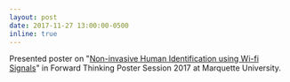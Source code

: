 ```yaml
---
layout: post
date: 2017-11-27 13:00:00-0500
inline: true
---
```


Presented poster on "<u>Non-invasive Human Identification using Wi-fi Signals</u>" in Forward Thinking Poster Session 2017 at Marquette University.
